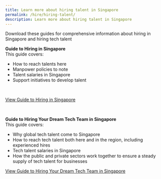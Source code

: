 ```yaml
---
title: Learn more about hiring talent in Singapore
permalink: /hire/hiring-talent/
description: Learn more about hiring talent in Singapore
---
```

Download these guides for comprehensive information about hiring in Singapore and hiring tech talent

<b>Guide to Hiring in Singapore</b><br>
This guide covers: 
*   How to reach talents here 
*   Manpower policies to note 
*   Talent salaries in Singapore 
*   Support initiatives to develop talent
<br>

[View Guide to Hiring in Singapore](https://www.edb.gov.sg/en/setting-up-in-singapore/business-guides/guide-to-hiring-in-singapore.html)<br>

<br>

<b>Guide to Hiring Your Dream Tech Team in Singapore</b><br>
This guide covers: 
*   Why global tech talent come to Singapore 
*   How to reach tech talent both here and in the region, including experienced hires 
*   Tech talent salaries in Singapore 
*   How the public and private sectors work together to ensure a steady supply of tech talent for businesses<br>

[View Guide to Hiring Your Dream Tech Team in Singapore](https://www.edb.gov.sg/en/setting-up-in-singapore/business-guides/guide-to-hiring-your-dream-tech-team-in-singapore.html)<br>